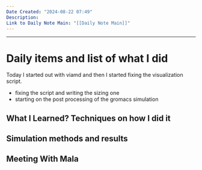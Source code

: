 ```yaml
---
Date Created: "2024-08-22 07:49"
Description: 
Link to Daily Note Main: "[[Daily Note Main]]"
---
```

---
# Daily items and list of what I did

Today I started out with viamd and then I started fixing the visualization script. 
- fixing the script and writing the sizing one
- starting on the post processing of the gromacs simulation


## What I Learned? Techniques on how I did it

 

## Simulation methods and results



## Meeting With Mala
